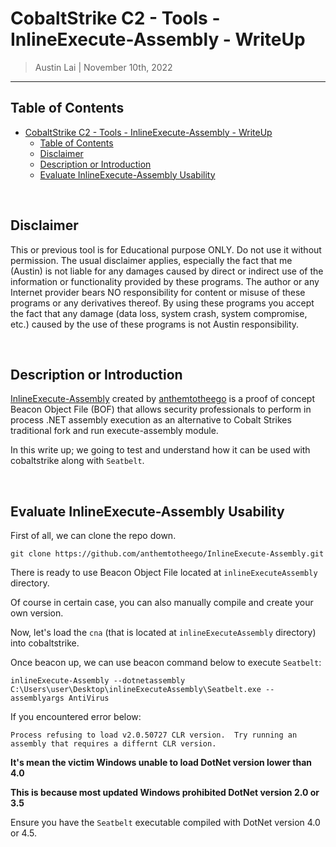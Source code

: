 # CobaltStrike C2 - Tools - InlineExecute-Assembly - WriteUp

> Austin Lai | November 10th, 2022

---

## Table of Contents

<!-- TOC -->

- [CobaltStrike C2 - Tools - InlineExecute-Assembly - WriteUp](#cobaltstrike-c2---tools---inlineexecute-assembly---writeup)
    - [Table of Contents](#table-of-contents)
    - [Disclaimer](#disclaimer)
    - [Description or Introduction](#description-or-introduction)
    - [Evaluate InlineExecute-Assembly Usability](#evaluate-inlineexecute-assembly-usability)

<!-- /TOC -->

<br />

## Disclaimer

This or previous tool is for Educational purpose ONLY. Do not use it without permission. The usual disclaimer applies, especially the fact that me (Austin) is not liable for any damages caused by direct or indirect use of the information or functionality provided by these programs. The author or any Internet provider bears NO responsibility for content or misuse of these programs or any derivatives thereof. By using these programs you accept the fact that any damage (data loss, system crash, system compromise, etc.) caused by the use of these programs is not Austin responsibility.

<br />

## Description or Introduction

<!-- Description -->

[InlineExecute-Assembly](https://github.com/anthemtotheego/InlineExecute-Assembly) created by [anthemtotheego](https://github.com/anthemtotheego) is a proof of concept Beacon Object File (BOF) that allows security professionals to perform in process .NET assembly execution as an alternative to Cobalt Strikes traditional fork and run execute-assembly module.

In this write up; we going to test and understand how it can be used with cobaltstrike along with `Seatbelt`.

<!-- /Description -->

<br />

## Evaluate InlineExecute-Assembly Usability

First of all, we can clone the repo down.

```
git clone https://github.com/anthemtotheego/InlineExecute-Assembly.git
```

There is ready to use Beacon Object File located at `inlineExecuteAssembly` directory.

Of course in certain case, you can also manually compile and create your own version.

Now, let's load the `cna` (that is located at `inlineExecuteAssembly` directory) into cobaltstrike.

Once beacon up, we can use  beacon command below to execute `Seatbelt`:

```
inlineExecute-Assembly --dotnetassembly C:\Users\user\Desktop\inlineExecuteAssembly\Seatbelt.exe --assemblyargs AntiVirus
```

If you encountered error below:

```
Process refusing to load v2.0.50727 CLR version.  Try running an assembly that requires a differnt CLR version.
```

**It's mean the victim Windows unable to load DotNet version lower than 4.0**

**This is because most updated Windows prohibited DotNet version 2.0 or 3.5**

Ensure you have the `Seatbelt` executable compiled with DotNet version 4.0 or 4.5.
